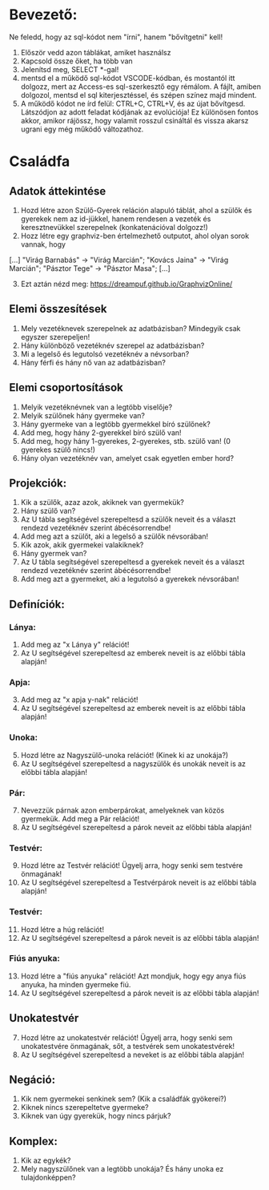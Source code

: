 # Bevezető:

Ne feledd, hogy az sql-kódot nem "írni", hanem "bővítgetni" kell!

1. Először vedd azon táblákat, amiket használsz
2. Kapcsold össze őket, ha több van
3. Jelenítsd meg, SELECT *-gal!
4. mentsd el a működő sql-kódot VSCODE-kódban, és mostantól itt dolgozz, mert az Access-es sql-szerkesztő egy rémálom. A fájlt, amiben dolgozol, mentsd el sql kiterjesztéssel, és szépen színez majd mindent.
5. A működő kódot ne írd felül: CTRL+C, CTRL+V, és az újat bővítgesd. Látszódjon az adott feladat kódjának az evolúciója! Ez különösen fontos akkor, amikor rájössz, hogy valamit rosszul csináltál és vissza akarsz ugrani egy még működő változathoz.


# Családfa

## Adatok áttekintése
1. Hozd létre azon Szülő-Gyerek reláción alapuló táblát, ahol a szülők és gyerekek nem az id-jükkel, hanem rendesen a vezeték és keresztnevükkel szerepelnek (konkatenációval dolgozz!)
2. Hozz létre egy graphviz-ben értelmezhető outputot, ahol olyan sorok vannak, hogy 

[...]
"Virág Barnabás" -> "Virág Marcián";
"Kovács Jaina" -> "Virág Marcián";
"Pásztor Tege" -> "Pásztor Masa";
[...]

3. Ezt aztán nézd meg: https://dreampuf.github.io/GraphvizOnline/


## Elemi összesítések
1. Mely vezetéknevek szerepelnek az adatbázisban? Mindegyik csak egyszer szerepeljen!
2. Hány különböző vezetéknév szerepel az adatbázisban?
3. Mi a legelső és legutolsó vezetéknév a névsorban?
4. Hány férfi és hány nő van az adatbázisban?

## Elemi csoportosítások
1. Melyik vezetéknévnek van a legtöbb viselője?
2. Melyik szülőnek hány gyermeke van?
3. Hány gyermeke van a legtöbb gyermekkel bíró szülőnek?
4. Add meg, hogy hány 2-gyerekkel bíró szülő van!
5. Add meg, hogy hány 1-gyerekes, 2-gyerekes, stb. szülő van! (0 gyerekes szülő nincs!)
6. Hány olyan vezetéknév van, amelyet csak egyetlen ember hord?

## Projekciók:

1. Kik a szülők, azaz azok, akiknek van gyermekük? 
3. Hány szülő van?
4. Az U tábla segítségével szerepeltesd a szülők neveit és a választ rendezd vezetéknév szerint ábécésorrendbe!
5. Add meg azt a szülőt, aki a legelső a szülők névsorában!
6. Kik azok, akik gyermekei valakiknek? 
6. Hány gyermek van?
7. Az U tábla segítségével szerepeltesd a gyerekek neveit és a választ rendezd vezetéknév szerint ábécésorrendbe!
8. Add meg azt a gyermeket, aki a legutolsó a gyerekek névsorában!

## Definíciók:

### Lánya:
1. Add meg az "x Lánya y" relációt!
2. Az U segítségével szerepeltesd az emberek neveit is az előbbi tábla alapján!

### Apja:
3. Add meg az "x apja y-nak" relációt!
4. Az U segítségével szerepeltesd az emberek neveit is az előbbi tábla alapján!

### Unoka:
5. Hozd létre az Nagyszülő-unoka relációt! (Kinek ki az unokája?)
6. Az U segítségével szerepeltesd a nagyszülők és unokák neveit is az előbbi tábla alapján!

### Pár:
7. Nevezzük párnak azon emberpárokat, amelyeknek van közös gyermekük. Add meg a Pár relációt!
8. Az U segítségével szerepeltesd a párok neveit az előbbi tábla alapján!

### Testvér:
9. Hozd létre az Testvér relációt! Ügyelj arra, hogy senki sem testvére önmagának!
10. Az U segítségével szerepeltesd a Testvérpárok neveit is az előbbi tábla alapján!

### Testvér:
11. Hozd létre a húg relációt!
12. Az U segítségével szerepeltesd a párok neveit is az előbbi tábla alapján!

### Fiús anyuka:
13. Hozd létre a "fiús anyuka" relációt! Azt mondjuk, hogy egy anya fiús anyuka, ha minden gyermeke fiú.
14. Az U segítségével szerepeltesd a párok neveit is az előbbi tábla alapján!


## Unokatestvér
7. Hozd létre az unokatestvér relációt! Ügyelj arra, hogy senki sem unokatestvére önmagának, sőt, a testvérek sem unokatestvérek!
8. Az U segítségével szerepeltesd a neveket is az előbbi tábla alapján!



## Negáció:
1. Kik nem gyermekei senkinek sem? (Kik a családfák gyökerei?)
2. Kiknek nincs szerepeltetve gyermeke?
3. Kiknek van úgy gyerekük, hogy nincs párjuk?

## Komplex:
1. Kik az egykék?
2. Mely nagyszülőnek van a legtöbb unokája? És hány unoka ez tulajdonképpen?
